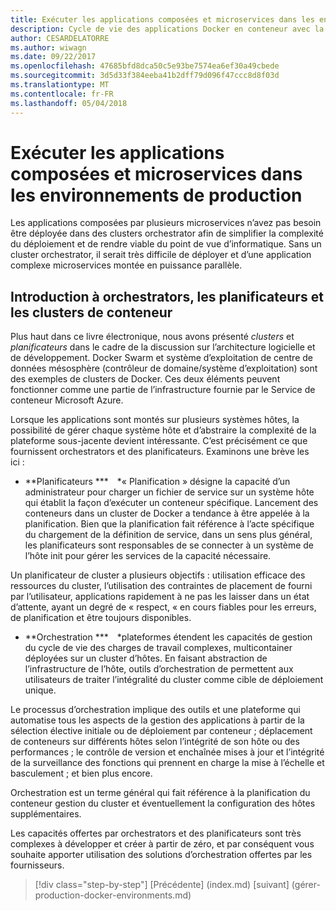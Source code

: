 ```yaml
---
title: Exécuter les applications composées et microservices dans les environnements de production
description: Cycle de vie des applications Docker en conteneur avec la plateforme et les outils Microsoft
author: CESARDELATORRE
ms.author: wiwagn
ms.date: 09/22/2017
ms.openlocfilehash: 47685bfd8dca50c5e93be7574ea6ef30a49cbede
ms.sourcegitcommit: 3d5d33f384eeba41b2dff79d096f47ccc8d8f03d
ms.translationtype: MT
ms.contentlocale: fr-FR
ms.lasthandoff: 05/04/2018
---
```

# <a name="run-composed-and-microservices-based-applications-in-production-environments"></a>Exécuter les applications composées et microservices dans les environnements de production

Les applications composées par plusieurs microservices n’avez pas besoin être déployée dans des clusters orchestrator afin de simplifier la complexité du déploiement et de rendre viable du point de vue d’informatique. Sans un cluster orchestrator, il serait très difficile de déployer et d’une application complexe microservices montée en puissance parallèle.

## <a name="introduction-to-orchestrators-schedulers-and-container-clusters"></a>Introduction à orchestrators, les planificateurs et les clusters de conteneur

Plus haut dans ce livre électronique, nous avons présenté *clusters* et *planificateurs* dans le cadre de la discussion sur l’architecture logicielle et de développement. Docker Swarm et système d’exploitation de centre de données mésosphère (contrôleur de domaine/système d’exploitation) sont des exemples de clusters de Docker. Ces deux éléments peuvent fonctionner comme une partie de l’infrastructure fournie par le Service de conteneur Microsoft Azure.

Lorsque les applications sont montés sur plusieurs systèmes hôtes, la possibilité de gérer chaque système hôte et d’abstraire la complexité de la plateforme sous-jacente devient intéressante. C’est précisément ce que fournissent orchestrators et des planificateurs. Examinons une brève les ici :

-   **Planificateurs *** *« Planification » désigne la capacité d’un administrateur pour charger un fichier de service sur un système hôte qui établit la façon d’exécuter un conteneur spécifique. Lancement des conteneurs dans un cluster de Docker a tendance à être appelée à la planification. Bien que la planification fait référence à l’acte spécifique du chargement de la définition de service, dans un sens plus général, les planificateurs sont responsables de se connecter à un système de l’hôte init pour gérer les services de la capacité nécessaire.

Un planificateur de cluster a plusieurs objectifs : utilisation efficace des ressources du cluster, l’utilisation des contraintes de placement de fourni par l’utilisateur, applications rapidement à ne pas les laisser dans un état d’attente, ayant un degré de « respect, « en cours fiables pour les erreurs, de planification et être toujours disponibles.

-   **Orchestration *** *plateformes étendent les capacités de gestion du cycle de vie des charges de travail complexes, multicontainer déployées sur un cluster d’hôtes. En faisant abstraction de l’infrastructure de l’hôte, outils d’orchestration de permettent aux utilisateurs de traiter l’intégralité du cluster comme cible de déploiement unique.

Le processus d’orchestration implique des outils et une plateforme qui automatise tous les aspects de la gestion des applications à partir de la sélection élective initiale ou de déploiement par conteneur ; déplacement de conteneurs sur différents hôtes selon l’intégrité de son hôte ou des performances ; le contrôle de version et enchaînée mises à jour et l’intégrité de la surveillance des fonctions qui prennent en charge la mise à l’échelle et basculement ; et bien plus encore.

Orchestration est un terme général qui fait référence à la planification du conteneur gestion du cluster et éventuellement la configuration des hôtes supplémentaires.

Les capacités offertes par orchestrators et des planificateurs sont très complexes à développer et créer à partir de zéro, et par conséquent vous souhaite apporter utilisation des solutions d’orchestration offertes par les fournisseurs.


>[!div class="step-by-step"]
[Précédente] (index.md) [suivant] (gérer-production-docker-environments.md)
